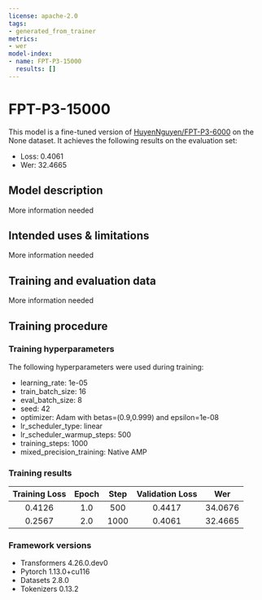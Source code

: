 ```yaml
---
license: apache-2.0
tags:
- generated_from_trainer
metrics:
- wer
model-index:
- name: FPT-P3-15000
  results: []
---
```


<!-- This model card has been generated automatically according to the information the Trainer had access to. You
should probably proofread and complete it, then remove this comment. -->

# FPT-P3-15000

This model is a fine-tuned version of [HuyenNguyen/FPT-P3-6000](https://huggingface.co/HuyenNguyen/FPT-P3-6000) on the None dataset.
It achieves the following results on the evaluation set:
- Loss: 0.4061
- Wer: 32.4665

## Model description

More information needed

## Intended uses & limitations

More information needed

## Training and evaluation data

More information needed

## Training procedure

### Training hyperparameters

The following hyperparameters were used during training:
- learning_rate: 1e-05
- train_batch_size: 16
- eval_batch_size: 8
- seed: 42
- optimizer: Adam with betas=(0.9,0.999) and epsilon=1e-08
- lr_scheduler_type: linear
- lr_scheduler_warmup_steps: 500
- training_steps: 1000
- mixed_precision_training: Native AMP

### Training results

| Training Loss | Epoch | Step | Validation Loss | Wer     |
|:-------------:|:-----:|:----:|:---------------:|:-------:|
| 0.4126        | 1.0   | 500  | 0.4417          | 34.0676 |
| 0.2567        | 2.0   | 1000 | 0.4061          | 32.4665 |


### Framework versions

- Transformers 4.26.0.dev0
- Pytorch 1.13.0+cu116
- Datasets 2.8.0
- Tokenizers 0.13.2
